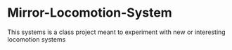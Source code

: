 # Mirror-Locomotion-System
This systems is a class project meant to experiment with new or interesting locomotion systems
